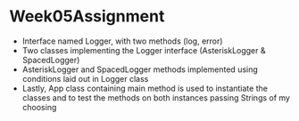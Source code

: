 ﻿# Week05Assignment
 - Interface named Logger, with two methods (log, error)
 - Two classes implementing the Logger interface (AsteriskLogger & SpacedLogger)
 - AsteriskLogger and SpacedLogger methods implemented using conditions laid out in Logger class
 - Lastly, App class containing main method is used to instantiate the classes and to test the methods on both instances passing Strings of my choosing
